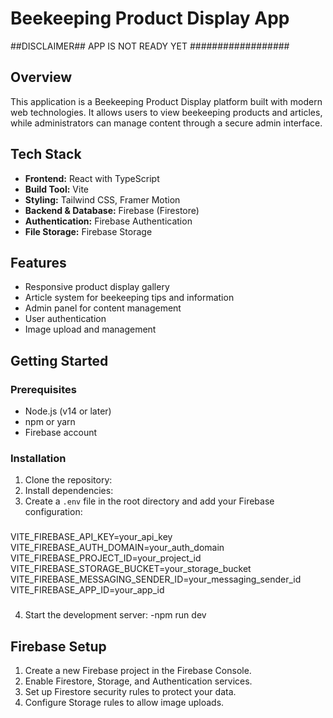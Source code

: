 # Beekeeping Product Display App

##DISCLAIMER##
APP IS NOT READY YET
##################

## Overview

This application is a Beekeeping Product Display platform built with modern web technologies. It allows users to view beekeeping products and articles, while administrators can manage content through a secure admin interface.

## Tech Stack

- **Frontend:** React with TypeScript
- **Build Tool:** Vite
- **Styling:** Tailwind CSS, Framer Motion
- **Backend & Database:** Firebase (Firestore)
- **Authentication:** Firebase Authentication
- **File Storage:** Firebase Storage

## Features

- Responsive product display gallery
- Article system for beekeeping tips and information
- Admin panel for content management
- User authentication
- Image upload and management

## Getting Started

### Prerequisites

- Node.js (v14 or later)
- npm or yarn
- Firebase account

### Installation

1. Clone the repository:
2. Install dependencies:
3. Create a `.env` file in the root directory and add your Firebase configuration:
###
VITE_FIREBASE_API_KEY=your_api_key
VITE_FIREBASE_AUTH_DOMAIN=your_auth_domain
VITE_FIREBASE_PROJECT_ID=your_project_id
VITE_FIREBASE_STORAGE_BUCKET=your_storage_bucket
VITE_FIREBASE_MESSAGING_SENDER_ID=your_messaging_sender_id
VITE_FIREBASE_APP_ID=your_app_id
###
4. Start the development server:
   -npm run dev
   
## Firebase Setup

1. Create a new Firebase project in the Firebase Console.
2. Enable Firestore, Storage, and Authentication services.
3. Set up Firestore security rules to protect your data.
4. Configure Storage rules to allow image uploads.

   
